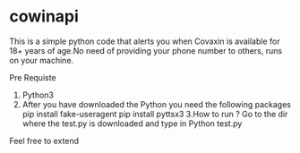 # cowinapi
This is a simple python code that alerts you when Covaxin is available for 18+ years of age.No need of providing your phone number to others, runs on your machine.

Pre Requiste 

1. Python3
2. After you have downloaded the Python you need the following packages 
  pip install fake-useragent
  pip install pyttsx3
3.How to run ? Go to the dir where the test.py is downloaded and type in Python test.py 

Feel free to extend 

